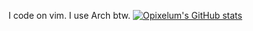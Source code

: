 I code on vim. I use Arch btw.
[![Opixelum's GitHub stats](https://github-readme-stats.vercel.app/api?username=opixelum)](https://github.com/anuraghazra/github-readme-stats)
